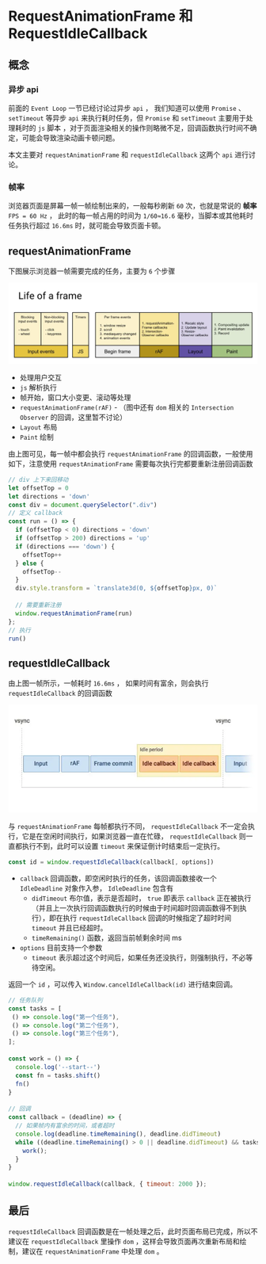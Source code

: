# RequestAnimationFrame 和 RequestIdleCallback

## 概念

### 异步 api

前面的 `Event Loop` 一节已经讨论过异步 `api` ， 我们知道可以使用 `Promise` 、 `setTimeout` 等异步 `api` 来执行耗时任务，但 `Promise` 和 `setTimeout` 主要用于处理耗时的 `js` 脚本 ，对于页面渲染相关的操作则略微不足，回调函数执行时间不确定，可能会导致渲染动画卡顿问题。

本文主要对 `requestAnimationFrame` 和 `requestIdleCallback` 这两个 `api` 进行讨论。


### 帧率

浏览器页面是屏幕一帧一帧绘制出来的，一般每秒刷新 `60` 次，也就是常说的 **帧率** `FPS = 60 Hz` ， 此时的每一帧占用的时间为 `1/60≈16.6` 毫秒，当脚本或其他耗时任务执行超过 `16.6ms` 时，就可能会导致页面卡顿。


## requestAnimationFrame

下图展示浏览器一帧需要完成的任务，主要为 `6` 个步骤

![frame](./images/frame.webp)

- 处理用户交互
- `js` 解析执行
- 帧开始，窗口大小变更、滚动等处理
- `requestAnimationFrame(rAF)` - （图中还有 `dom` 相关的 `Intersection Observer` 的回调，这里暂不讨论）
- `Layout` 布局
- `Paint` 绘制

由上图可见，每一帧中都会执行 `requestAnimationFrame` 的回调函数，一般使用如下，注意使用 `requestAnimationFrame` 需要每次执行完都要重新注册回调函数

```js
// div 上下来回移动
let offsetTop = 0
let directions = 'down'
const div = document.querySelector(".div")
// 定义 callback
const run = () => {
  if (offsetTop < 0) directions = 'down'
  if (offsetTop > 200) directions = 'up'
  if (directions === 'down') {
    offsetTop++
  } else {
    offsetTop--
  }
  div.style.transform = `translate3d(0, ${offsetTop}px, 0)`

  // 需要重新注册
  window.requestAnimationFrame(run)
};
// 执行
run()
```

## requestIdleCallback


由上图一帧所示，一帧耗时 `16.6ms` ， 如果时间有富余，则会执行 `requestIdleCallback` 的回调函数

![idle](./images/idle.webp)

与 `requestAnimationFrame` 每帧都执行不同， `requestIdleCallback` 不一定会执行，它是在空闲时间执行，如果浏览器一直在忙碌， `requestIdleCallback` 则一直都执行不到，此时可以设置 `timeout` 来保证倒计时结束后一定执行。


```js
const id = window.requestIdleCallback(callback[, options])
```


- `callback` 回调函数，即空闲时执行的任务，该回调函数接收一个 `IdleDeadline` 对象作入参， `IdleDeadline` 包含有
  - `didTimeout` 布尔值，表示是否超时， `true` 即表示 `callback` 正在被执行（并且上一次执行回调函数执行的时候由于时间超时回调函数得不到执行），即在执行 `requestIdleCallback` 回调的时候指定了超时时间 `timeout` 并且已经超时。
  - `timeRemaining()` 函数，返回当前帧剩余时间 ms 
- `options` 目前支持一个参数
  - `timeout` 表示超过这个时间后，如果任务还没执行，则强制执行，不必等待空闲。


返回一个 `id` ，可以传入 `Window.cancelIdleCallback(id)` 进行结束回调。

```js
// 任务队列
const tasks = [
 () => console.log("第一个任务"),
 () => console.log("第二个任务"),
 () => console.log("第三个任务"),
];

const work = () => {
  console.log('--start--')
  const fn = tasks.shift()
  fn()
}

// 回调
const callback = (deadline) => {
  // 如果帧内有富余的时间，或者超时
  console.log(deadline.timeRemaining(), deadline.didTimeout)
  while ((deadline.timeRemaining() > 0 || deadline.didTimeout) && tasks.length > 0) {
    work();
  }
}

window.requestIdleCallback(callback, { timeout: 2000 });
```

## 最后

`requestIdleCallback` 回调函数是在一帧处理之后，此时页面布局已完成，所以不建议在 `requestIdleCallback` 里操作 `dom` ，这样会导致页面再次重新布局和绘制，建议在 `requestAnimationFrame` 中处理 `dom` 。
